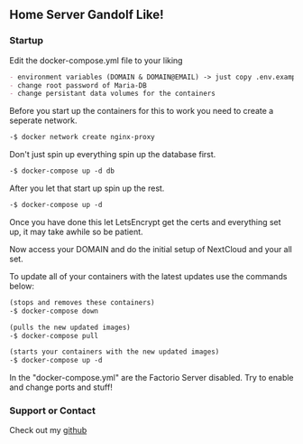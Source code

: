 ## Home Server Gandolf Like!
### Startup

Edit the docker-compose.yml file to your liking 

```markdown
- environment variables (DOMAIN & DOMAIN@EMAIL) -> just copy .env.example -> .env & edit it!
- change root password of Maria-DB
- change persistant data volumes for the containers
```

Before you start up the containers for this to work you need to create a seperate network.

```markdown
-$ docker network create nginx-proxy
```

Don't just spin up everything spin up the database first.

```markdown
-$ docker-compose up -d db
```

After you let that start up spin up the rest.

```markdown
-$ docker-compose up -d
```
Once you have done this let LetsEncrypt get the certs and everything set up, it may take awhile so be patient.

Now access your DOMAIN and do the initial setup of NextCloud and your all set.

To update all of your containers with the latest updates use the commands below:

```markdown
(stops and removes these containers)
-$ docker-compose down 

(pulls the new updated images)
-$ docker-compose pull 

(starts your containers with the new updated images)
-$ docker-compose up -d 
```

In the "docker-compose.yml" are the Factorio Server disabled.
Try to enable and change ports and stuff!

### Support or Contact

Check out my [github](https://github.com/Gandolf90/home-server) 
